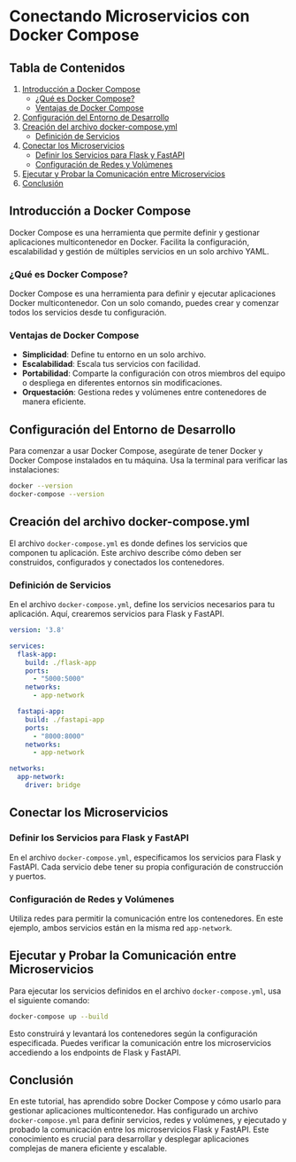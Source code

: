 # Conectando Microservicios con Docker Compose

## Tabla de Contenidos

1. [Introducción a Docker Compose](#introducción-a-docker-compose)
   - [¿Qué es Docker Compose?](#qué-es-docker-compose)
   - [Ventajas de Docker Compose](#ventajas-de-docker-compose)
2. [Configuración del Entorno de Desarrollo](#configuración-del-entorno-de-desarrollo)
3. [Creación del archivo docker-compose.yml](#creación-del-archivo-docker-composeyml)
   - [Definición de Servicios](#definición-de-servicios)
4. [Conectar los Microservicios](#conectar-los-microservicios)
   - [Definir los Servicios para Flask y FastAPI](#definir-los-servicios-para-flask-y-fastapi)
   - [Configuración de Redes y Volúmenes](#configuración-de-redes-y-volúmenes)
5. [Ejecutar y Probar la Comunicación entre Microservicios](#ejecutar-y-probar-la-comunicación-entre-microservicios)
6. [Conclusión](#conclusión)

## Introducción a Docker Compose

Docker Compose es una herramienta que permite definir y gestionar aplicaciones multicontenedor en Docker. Facilita la configuración, escalabilidad y gestión de múltiples servicios en un solo archivo YAML.

### ¿Qué es Docker Compose?

Docker Compose es una herramienta para definir y ejecutar aplicaciones Docker multicontenedor. Con un solo comando, puedes crear y comenzar todos los servicios desde tu configuración.

### Ventajas de Docker Compose

- **Simplicidad**: Define tu entorno en un solo archivo.
- **Escalabilidad**: Escala tus servicios con facilidad.
- **Portabilidad**: Comparte la configuración con otros miembros del equipo o despliega en diferentes entornos sin modificaciones.
- **Orquestación**: Gestiona redes y volúmenes entre contenedores de manera eficiente.

## Configuración del Entorno de Desarrollo

Para comenzar a usar Docker Compose, asegúrate de tener Docker y Docker Compose instalados en tu máquina. Usa la terminal para verificar las instalaciones:

```bash
docker --version
docker-compose --version
```

## Creación del archivo docker-compose.yml

El archivo `docker-compose.yml` es donde defines los servicios que componen tu aplicación. Este archivo describe cómo deben ser construidos, configurados y conectados los contenedores.

### Definición de Servicios

En el archivo `docker-compose.yml`, define los servicios necesarios para tu aplicación. Aquí, crearemos servicios para Flask y FastAPI.

```yaml
version: '3.8'

services:
  flask-app:
    build: ./flask-app
    ports:
      - "5000:5000"
    networks:
      - app-network

  fastapi-app:
    build: ./fastapi-app
    ports:
      - "8000:8000"
    networks:
      - app-network

networks:
  app-network:
    driver: bridge
```

## Conectar los Microservicios

### Definir los Servicios para Flask y FastAPI

En el archivo `docker-compose.yml`, especificamos los servicios para Flask y FastAPI. Cada servicio debe tener su propia configuración de construcción y puertos.

### Configuración de Redes y Volúmenes

Utiliza redes para permitir la comunicación entre los contenedores. En este ejemplo, ambos servicios están en la misma red `app-network`.

## Ejecutar y Probar la Comunicación entre Microservicios

Para ejecutar los servicios definidos en el archivo `docker-compose.yml`, usa el siguiente comando:

```bash
docker-compose up --build
```

Esto construirá y levantará los contenedores según la configuración especificada. Puedes verificar la comunicación entre los microservicios accediendo a los endpoints de Flask y FastAPI.

## Conclusión

En este tutorial, has aprendido sobre Docker Compose y cómo usarlo para gestionar aplicaciones multicontenedor. Has configurado un archivo `docker-compose.yml` para definir servicios, redes y volúmenes, y ejecutado y probado la comunicación entre los microservicios Flask y FastAPI. Este conocimiento es crucial para desarrollar y desplegar aplicaciones complejas de manera eficiente y escalable.